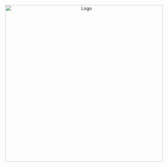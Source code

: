 
<p align="center">
  <img src="https://i.pinimg.com/1200x/8a/e4/08/8ae4081ad9b15d879ddecc7d27340793.jpg" alt="Logo" width="500"/>
  <br>
</p>
